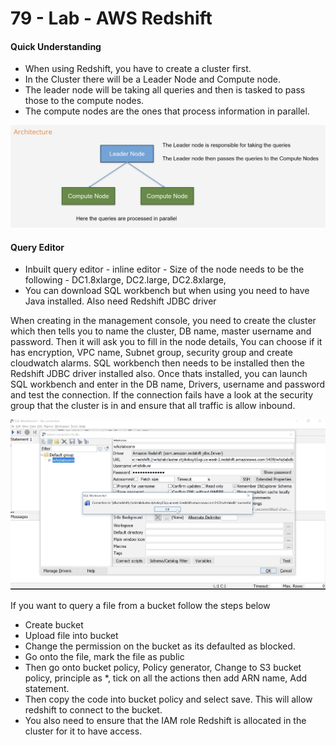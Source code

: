 # 79 - Lab - AWS Redshift

#### Quick Understanding

* When using Redshift, you have to create a cluster first.
* In the Cluster there will be a Leader Node and Compute node. 
* The leader node will be taking all queries and then is tasked to pass those to the compute nodes.
* The compute nodes are the ones that process information in parallel. 

![](../../../.gitbook/assets/image%20%2857%29.png)

#### Query Editor

* Inbuilt query editor - inline editor - Size of the node needs to be the following - DC1.8xlarge, DC2.large, DC2.8xlarge, 
* You can download SQL workbench but when using you need to have Java installed. Also need Redshift JDBC driver 

When creating in the management console, you need to create the cluster which then tells you to name the cluster, DB name, master username and password. Then it will ask you to fill in the node details, You can choose if it has encryption, VPC name, Subnet group, security group and create cloudwatch alarms. SQL workbench then needs to be installed then the Redshift JDBC driver installed also. Once thats installed, you can launch SQL workbench and enter in the DB name, Drivers, username and password and test the connection. If the connection fails have a look at the security group that the cluster is in and ensure that all traffic is allow inbound. 

![](../../../.gitbook/assets/image%20%2858%29.png)

If you want to query a file from a bucket follow the steps below

* Create bucket
* Upload file into bucket
* Change the permission on the bucket as its defaulted as blocked.
* Go onto the file, mark the file as public
* Then go onto bucket policy, Policy generator, Change to S3 bucket policy, principle as \*, tick on all the actions then add ARN name, Add statement. 
* Then copy the code into bucket policy and select save. This will allow redshift to connect to the bucket. 
* You also need to ensure that the IAM role Redshift is allocated in the cluster for it to have access. 



